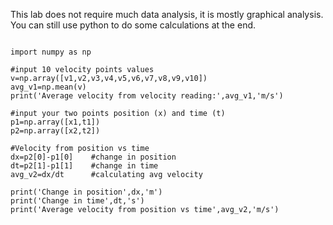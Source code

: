 This lab does not require much data analysis, it is mostly graphical analysis. You can still use python to do some calculations at the end.

```python.run

import numpy as np

#input 10 velocity points values
v=np.array([v1,v2,v3,v4,v5,v6,v7,v8,v9,v10])
avg_v1=np.mean(v)
print('Average velocity from velocity reading:',avg_v1,'m/s')

#input your two points position (x) and time (t)
p1=np.array([x1,t1])
p2=np.array([x2,t2])

#Velocity from position vs time
dx=p2[0]-p1[0]    #change in position
dt=p2[1]-p1[1]    #change in time
avg_v2=dx/dt      #calculating avg velocity

print('Change in position',dx,'m')
print('Change in time',dt,'s')
print('Average velocity from position vs time',avg_v2,'m/s')
```